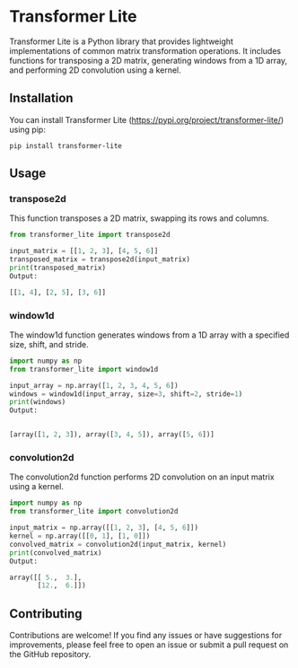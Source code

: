 # Transformer Lite

Transformer Lite is a Python library that provides lightweight implementations of common matrix transformation operations. It includes functions for transposing a 2D matrix, generating windows from a 1D array, and performing 2D convolution using a kernel.

## Installation

You can install Transformer Lite (https://pypi.org/project/transformer-lite/) using pip:

```
pip install transformer-lite
```

## Usage

### transpose2d

This function transposes a 2D matrix, swapping its rows and columns.

```python
from transformer_lite import transpose2d

input_matrix = [[1, 2, 3], [4, 5, 6]]
transposed_matrix = transpose2d(input_matrix)
print(transposed_matrix)
Output:

[[1, 4], [2, 5], [3, 6]]
```

### window1d

The window1d function generates windows from a 1D array with a specified size, shift, and stride.

```python
import numpy as np
from transformer_lite import window1d

input_array = np.array([1, 2, 3, 4, 5, 6])
windows = window1d(input_array, size=3, shift=2, stride=1)
print(windows)
Output:


[array([1, 2, 3]), array([3, 4, 5]), array([5, 6])]
```


### convolution2d

The convolution2d function performs 2D convolution on an input matrix using a kernel.

```python
import numpy as np
from transformer_lite import convolution2d

input_matrix = np.array([[1, 2, 3], [4, 5, 6]])
kernel = np.array([[0, 1], [1, 0]])
convolved_matrix = convolution2d(input_matrix, kernel)
print(convolved_matrix)
Output:

array([[ 5.,  3.],
       [12.,  6.]])
```

## Contributing
Contributions are welcome! If you find any issues or have suggestions for improvements, please feel free to open an issue or submit a pull request on the GitHub repository.
